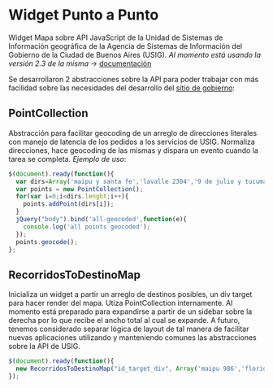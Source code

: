 # Widget Punto a Punto

Widget Mapa sobre API JavaScript de la Unidad de Sistemas de Información geográfica de la Agencia de Sistemas de Información del Gobierno de la Ciudad de Buenos Aires (USIG). *Al momento está usando la versión 2.3 de la misma* -> [documentación](http://servicios.usig.buenosaires.gov.ar/usig-js/2.3/doc/)

Se desarrollaron 2 abstracciones sobre la API para poder trabajar con más facilidad sobre las necesidades del desarrollo del [sitio de gobierno](http://buenosaires.gob.ar):

## PointCollection

Abstracción para facilitar geocoding de un arreglo de direcciones literales con manejo de latencia de los pedidos a los servicios de USIG. Normaliza direcciones, hace geocoding de las mismas y dispara un evento cuando la tarea se completa. *Ejemplo de uso*:

  ``` javascript
  $(document).ready(function(){
    var dirs=Array('maipu y santa fe','lavalle 2304','9 de julio y tucuman');
    var points = new PointCollection();
    for(var i=0;i<dirs.lenght;i++){
      points.addPoint(dirs[i]);
    }
    jQuery("body").bind('all-geocoded',function(e){
      console.log('all points geocoded');
    });
    points.geocode();
  };
  ```

## RecorridosToDestinoMap

Inicializa un widget a partir un arreglo de destinos posibles, un div target para hacer render del mapa. Utiza PointCollection internamente. Al momento está preparado para expandirse a partir de un sidebar sobre la derecha por lo que recibe el ancho total al cual se expande. A futuro, tenemos considerado separar lógica de layout de tal manera de facilitar nuevas aplicaciones utilizando y manteniendo comunes las abstracciones sobre la API de USIG.

  ``` javascript
  $(document).ready(function(){
    new RecorridosToDestinoMap("id_target_div", Array('maipu 986','florida 448','Cabral 804'), 940);
  });
  ```
